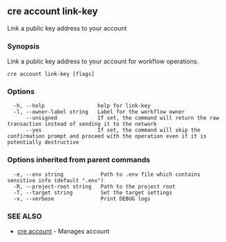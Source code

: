 ## cre account link-key

Link a public key address to your account

### Synopsis

Link a public key address to your account for workflow operations.

```
cre account link-key [flags]
```

### Options

```
  -h, --help                 help for link-key
  -l, --owner-label string   Label for the workflow owner
      --unsigned             If set, the command will return the raw transaction instead of sending it to the network
      --yes                  If set, the command will skip the confirmation prompt and proceed with the operation even if it is potentially destructive
```

### Options inherited from parent commands

```
  -e, --env string            Path to .env file which contains sensitive info (default ".env")
  -R, --project-root string   Path to the project root
  -T, --target string         Set the target settings
  -v, --verbose               Print DEBUG logs
```

### SEE ALSO

* [cre account](cre_account.md)	 - Manages account

